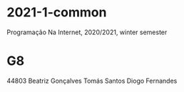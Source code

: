 # 2021-1-common
Programação Na Internet, 2020/2021, winter semester

# G8
44803 Beatriz Gonçalves
Tomás Santos
Diogo Fernandes
